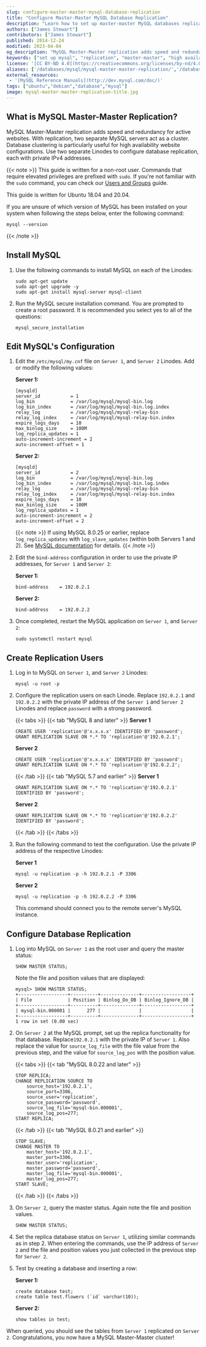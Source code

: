 ```yaml
---
slug: configure-master-master-mysql-database-replication
title: "Configure Master-Master MySQL Database Replication"
description: "Learn how to set up master-master MySQL databases replication in this simple step-by-step tutorial."
authors: ["James Stewart"]
contributors: ["James Stewart"]
published: 2014-12-24
modified: 2023-04-04
og_description: "MySQL Master-Master replication adds speed and redundancy. With replication, two separate MySQL servers act as a cluster, particularly useful for high availability website configurations. Use this guide to configure database replication on your Linode."
keywords: ["set up mysql", "replication", "master-master", "high availability"]
license: '[CC BY-ND 4.0](https://creativecommons.org/licenses/by-nd/4.0)'
aliases: ['/databases/mysql/mysql-master-master-replication/','/databases/mysql/mysql-master-master/','/databases/mysql/configure-master-master-mysql-database-replication/']
external_resources:
 - '[MySQL Reference Manuals](http://dev.mysql.com/doc/)'
tags: ["ubuntu","debian","database","mysql"]
image: mysql-master-master-replication-title.jpg
---
```


## What is MySQL Master-Master Replication?

MySQL Master-Master replication adds speed and redundancy for active websites. With replication, two separate MySQL servers act as a cluster. Database clustering is particularly useful for high availability website configurations. Use two separate Linodes to configure database replication, each with private IPv4 addresses.

{{< note >}}
This guide is written for a non-root user. Commands that require elevated privileges are prefixed with `sudo`. If you're not familiar with the `sudo` command, you can check our [Users and Groups](/docs/guides/linux-users-and-groups/) guide.

This guide is written for Ubuntu 18.04 and 20.04.

If you are unsure of which version of MySQL has been installed on your system when following the steps below, enter the following command:

```command
mysql --version
```
{{< /note >}}

## Install MySQL

1.  Use the following commands to install MySQL on each of the Linodes:

    ```command
    sudo apt-get update
    sudo apt-get upgrade -y
    sudo apt-get install mysql-server mysql-client
    ```

2.  Run the MySQL secure installation command. You are prompted to create a root password. It is recommended you select yes to all of the questions:

    ```command
    mysql_secure_installation
    ```

## Edit MySQL's Configuration

1.  Edit the `/etc/mysql/my.cnf` file on `Server 1`, and `Server 2` Linodes. Add or modify the following values:

    **Server 1:**

    ```file {title="/etc/mysql/my.cnf"}
    [mysqld]
    server_id           = 1
    log_bin             = /var/log/mysql/mysql-bin.log
    log_bin_index       = /var/log/mysql/mysql-bin.log.index
    relay_log           = /var/log/mysql/mysql-relay-bin
    relay_log_index     = /var/log/mysql/mysql-relay-bin.index
    expire_logs_days    = 10
    max_binlog_size     = 100M
    log_replica_updates = 1
    auto-increment-increment = 2
    auto-increment-offset = 1
    ```

    **Server 2:**

    ```file {title="/etc/mysql/my.cnf"}
    [mysqld]
    server_id           = 2
    log_bin             = /var/log/mysql/mysql-bin.log
    log_bin_index       = /var/log/mysql/mysql-bin.log.index
    relay_log           = /var/log/mysql/mysql-relay-bin
    relay_log_index     = /var/log/mysql/mysql-relay-bin.index
    expire_logs_days    = 10
    max_binlog_size     = 100M
    log_replica_updates = 1
    auto-increment-increment = 2
    auto-increment-offset = 2
    ```

    {{< note >}}
    If using MySQL 8.0.25 or earlier, replace `log_replica_updates` with `log_slave_updates` (within both Servers 1 and 2). See [MySQL documentation](https://dev.mysql.com/doc/refman/8.0/en/replication-options-binary-log.html#sysvar_log_slave_updates) for details.
    {{< /note >}}

2. Edit the `bind-address` configuration in order to use the private IP addresses, for `Server 1` and `Server 2`:

    **Server 1:**

     ```file {title="/etc/mysql/my.cnf"}
    bind-address    = 192.0.2.1
    ```

     **Server 2:**

     ```file {title="/etc/mysql/my.cnf"}
    bind-address    = 192.0.2.2
    ```

3.  Once completed, restart the MySQL application on `Server 1`, and `Server 2`:

    ```command
    sudo systemctl restart mysql
    ```

## Create Replication Users

1.  Log in to MySQL on `Server 1`, and `Server 2` Linodes:

    ```command
    mysql -u root -p
    ```

2.  Configure the replication users on each Linode. Replace `192.0.2.1` and `192.0.2.2` with the private IP address of the `Server 1` and `Server 2` Linodes and replace `password` with a strong password.

    {{< tabs >}}
    {{< tab "MySQL 8 and later" >}}
    **Server 1**

    ```command
    CREATE USER 'replication'@'x.x.x.x' IDENTIFIED BY 'password';
    GRANT REPLICATION SLAVE ON *.* TO 'replication'@'192.0.2.1';
    ```

    **Server 2**

    ```command
    CREATE USER 'replication'@'x.x.x.x' IDENTIFIED BY 'password';
    GRANT REPLICATION SLAVE ON *.* TO 'replication'@'192.0.2.2';
    ```
    {{< /tab >}}
    {{< tab "MySQL 5.7 and earlier" >}}
    **Server 1**

    ```command
    GRANT REPLICATION SLAVE ON *.* TO 'replication'@'192.0.2.1' IDENTIFIED BY 'password';
    ```

    **Server 2**

    ```command
    GRANT REPLICATION SLAVE ON *.* TO 'replication'@'192.0.2.2' IDENTIFIED BY 'password';
    ```
    {{< /tab >}}
    {{< /tabs >}}

3.  Run the following command to test the configuration. Use the private IP address of the respective Linodes:

    **Server 1**

    ```command
    mysql -u replication -p -h 192.0.2.1 -P 3306
    ```

    **Server 2**

    ```command
    mysql -u replication -p -h 192.0.2.2 -P 3306
    ```

    This command should connect you to the remote server's MySQL instance.

## Configure Database Replication

1.  Log into MySQL on `Server 1` as the root user and query the master status:

    ```command
    SHOW MASTER STATUS;
    ```

    Note the file and position values that are displayed:

    ```output
    mysql> SHOW MASTER STATUS;
    +------------------+----------+--------------+------------------+
    | File             | Position | Binlog_Do_DB | Binlog_Ignore_DB |
    +------------------+----------+--------------+------------------+
    | mysql-bin.000001 |      277 |              |                  |
    +------------------+----------+--------------+------------------+
    1 row in set (0.00 sec)
    ```

2.  On `Server 2` at the MySQL prompt, set up the replica functionality for that database. Replace`192.0.2.1` with the private IP of `Server 1`. Also replace the value for `source_log_file` with the file value from the previous step, and the value for `source_log_pos` with the position value.

    {{< tabs >}}
    {{< tab "MySQL 8.0.22 and later" >}}
    ```command
    STOP REPLICA;
    CHANGE REPLICATION SOURCE TO
        source_host='192.0.2.1',
        source_port=3306,
        source_user='replication',
        source_password='password',
        source_log_file='mysql-bin.000001',
        source_log_pos=277;
    START REPLICA;
    ```
    {{< /tab >}}
    {{< tab "MySQL 8.0.21 and earlier" >}}
    ```command
    STOP SLAVE;
    CHANGE MASTER TO
        master_host='192.0.2.1',
        master_port=3306,
        master_user='replication',
        master_password='password',
        master_log_file='mysql-bin.000001',
        master_log_pos=277;
    START SLAVE;
    ```
    {{< /tab >}}
    {{< /tabs >}}

3.  On `Server 2`, query the master status. Again note the file and position values.

    ```command
    SHOW MASTER STATUS;
    ```

4.  Set the replica database status on `Server 1`, utilizing similar commands as in step 2. When entering the commands, use the IP address of `Server 2` and the file and position values you just collected in the previous step for `Server 2`.

5.  Test by creating a database and inserting a row:

    **Server 1:**

    ```command
    create database test;
    create table test.flowers (`id` varchar(10));
    ```

    **Server 2:**

    ```command
    show tables in test;
    ```

When queried, you should see the tables from `Server 1` replicated on `Server 2`.  Congratulations, you now have a MySQL Master-Master cluster!